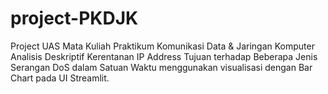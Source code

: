 # project-PKDJK

Project UAS Mata Kuliah Praktikum Komunikasi Data & Jaringan Komputer
Analisis Deskriptif Kerentanan IP Address Tujuan terhadap Beberapa Jenis Serangan DoS dalam Satuan Waktu menggunakan visualisasi dengan Bar Chart pada UI Streamlit.
